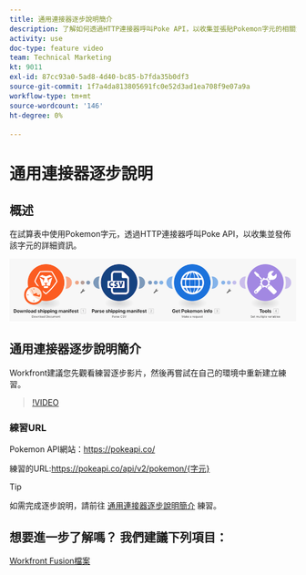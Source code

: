 ```yaml
---
title: 通用連接器逐步說明簡介
description: 了解如何透過HTTP連接器呼叫Poke API，以收集並張貼Pokemon字元的相關資訊，全部位於 [!DNL Adobe Workfront Fusion].
activity: use
doc-type: feature video
team: Technical Marketing
kt: 9011
exl-id: 87cc93a0-5ad8-4d40-bc85-b7fda35b0df3
source-git-commit: 1f7a4da813805691fc0e52d3ad1ea708f9e07a9a
workflow-type: tm+mt
source-wordcount: '146'
ht-degree: 0%

---
```


# 通用連接器逐步說明

## 概述

在試算表中使用Pokemon字元，透過HTTP連接器呼叫Poke API，以收集並發佈該字元的詳細資訊。

![融合場景的影像](assets/universal-connectors-and-routing-1.png)

## 通用連接器逐步說明簡介

Workfront建議您先觀看練習逐步影片，然後再嘗試在自己的環境中重新建立練習。

>[!VIDEO](https://video.tv.adobe.com/v/335270/?quality=12)

### 練習URL

Pokemon API網站：https://pokeapi.co/

練習的URL:https://pokeapi.co/api/v2/pokemon/{字元}

>[!TIP]
>
>如需完成逐步說明，請前往 [通用連接器逐步說明簡介](https://experienceleague.adobe.com/docs/workfront-learn/tutorials-workfront/fusion/exercises/introduction-to-universal-connectors.html?lang=en) 練習。


## 想要進一步了解嗎？ 我們建議下列項目：

[Workfront Fusion檔案](https://experienceleague.adobe.com/docs/workfront/using/adobe-workfront-fusion/workfront-fusion-2.html?lang=en)
